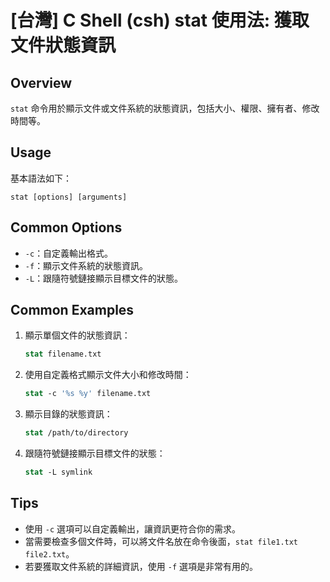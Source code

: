 # [台灣] C Shell (csh) stat 使用法: 獲取文件狀態資訊

## Overview
`stat` 命令用於顯示文件或文件系統的狀態資訊，包括大小、權限、擁有者、修改時間等。

## Usage
基本語法如下：
```
stat [options] [arguments]
```

## Common Options
- `-c`：自定義輸出格式。
- `-f`：顯示文件系統的狀態資訊。
- `-L`：跟隨符號鏈接顯示目標文件的狀態。

## Common Examples
1. 顯示單個文件的狀態資訊：
   ```csh
   stat filename.txt
   ```

2. 使用自定義格式顯示文件大小和修改時間：
   ```csh
   stat -c '%s %y' filename.txt
   ```

3. 顯示目錄的狀態資訊：
   ```csh
   stat /path/to/directory
   ```

4. 跟隨符號鏈接顯示目標文件的狀態：
   ```csh
   stat -L symlink
   ```

## Tips
- 使用 `-c` 選項可以自定義輸出，讓資訊更符合你的需求。
- 當需要檢查多個文件時，可以將文件名放在命令後面，`stat file1.txt file2.txt`。
- 若要獲取文件系統的詳細資訊，使用 `-f` 選項是非常有用的。